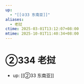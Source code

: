 ```yaml
---
up:
  - "[[②33 东南亚]]"
aliases:
  - 老挝
ctime: 2025-03-01T13:12:07+08:00
mtime: 2025-10-01T11:40:34+08:00
---
```


# ②334 老挝

- up: [[②33 东南亚]]
